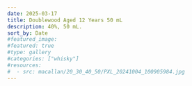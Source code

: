 ```yaml
---
date: 2025-03-17
title: Doublewood Aged 12 Years 50 mL
description: 40%, 50 mL.
sort_by: Date
#featured_image: 
#featured: true
#type: gallery
#categories: ["whisky"]
#resources:
#  - src: macallan/20_30_40_50/PXL_20241004_100905984.jpg
---
```

